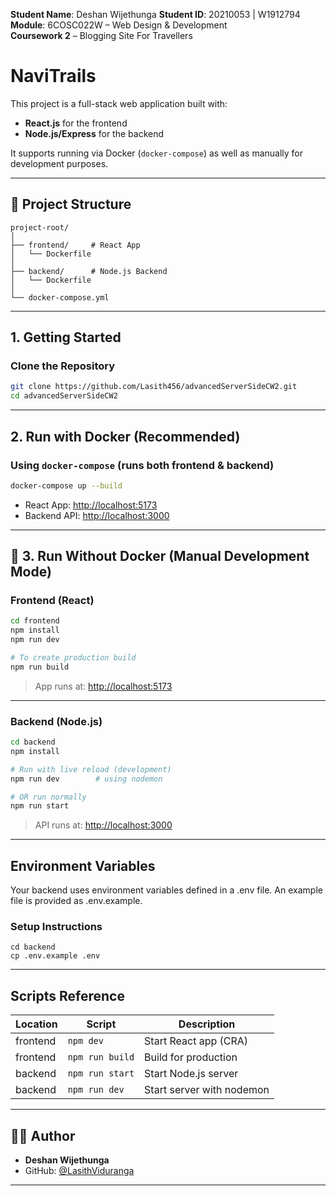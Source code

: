 **Student Name**: Deshan Wijethunga
**Student ID**: 20210053 | W1912794 
**Module**: 6COSC022W – Web Design & Development  
**Coursework 2** – Blogging Site For Travellers 

# NaviTrails

This project is a full-stack web application built with:
- **React.js** for the frontend
- **Node.js/Express** for the backend

It supports running via Docker (`docker-compose`) as well as manually for development purposes.

---

## 📁 Project Structure

```
project-root/
│
├── frontend/     # React App 
│   └── Dockerfile
│
├── backend/      # Node.js Backend 
│   └── Dockerfile
│
└── docker-compose.yml
```

---

##  1. Getting Started

###  Clone the Repository

```bash
git clone https://github.com/Lasith456/advancedServerSideCW2.git
cd advancedServerSideCW2
```

---

##  2. Run with Docker (Recommended)

###  Using `docker-compose` (runs both frontend & backend)

```bash
docker-compose up --build
```

- React App: [http://localhost:5173](http://localhost:5173)
- Backend API: [http://localhost:3000](http://localhost:3000)

---

## 🔧 3. Run Without Docker (Manual Development Mode)

### Frontend (React)

```bash
cd frontend
npm install
npm run dev   

# To create production build
npm run build
```

> App runs at: [http://localhost:5173](http://localhost:5173)

---

### Backend (Node.js)

```bash
cd backend
npm install

# Run with live reload (development)
npm run dev        # using nodemon

# OR run normally
npm run start
```

> API runs at: [http://localhost:3000](http://localhost:3000)

---

## Environment Variables

Your backend uses environment variables defined in a .env file. An example file is provided as .env.example.
### Setup Instructions
```
cd backend
cp .env.example .env

```

---

## Scripts Reference

| Location   | Script         | Description                    |
|------------|----------------|--------------------------------|
| frontend   | `npm dev`      | Start React app (CRA)          |
| frontend   | `npm run build`| Build for production           |
| backend    | `npm run start`| Start Node.js server           |
| backend    | `npm run dev`  | Start server with nodemon      |

---

## 👨‍💻 Author

- **Deshan Wijethunga**  
- GitHub: [@LasithViduranga](https://github.com/Lasith456)

---


